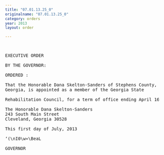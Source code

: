 ```yaml
---
title: "07.01.13.25_0"
originalname: "07.01.13.25_0"
category: orders
year: 2013
layout: order

---
```

<pre>
 

EXECUTIVE ORDER

BY THE GOVERNOR:

ORDERED :

That the Honorable Dana Skelton-Sanders of Stephens County,
Georgia, is appointed as a member of the Georgia State

Rehabilitation Council, for a term of office ending April 16, 2016.

The Honorable Dana Skelton-Sanders
243 South Main Street
Cleveland, Georgia 30528

This first day of July, 2013

‘(\nI0\w«\BeaL

GOVERNOR

</pre>
